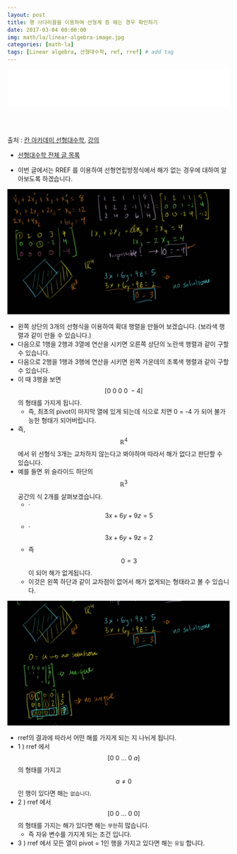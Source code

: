 ```yaml
---
layout: post
title: 행 사다리꼴을 이용하여 선형계 증 해는 경우 확인하기
date: 2017-03-04 00:00:00
img: math/la/linear-algebra-image.jpg
categories: [math-la] 
tags: [Linear algebra, 선형대수학, ref, rref] # add tag
---
```


<iframe src="//partners.coupang.com/cdn/redirect?url=customjs%2Faffiliate%2Fsearch-bar%2F0.0.3%2Flogo-01.html%3FtrackingCode%3DAF1042200" width="100%" height="85" frameborder="0" scrolling="no"></iframe>

<br><br>

출처 : [칸 아카데미 선형대수학](https://ko.khanacademy.org/math/linear-algebra/vectors-and-spaces), [강의](https://www.youtube.com/watch?v=JVDrlTdzxiI&t=5s&list=PL-AYo7WyW9XfDgdJrnYF-GFmD7pVGJ1Sc&index=30)


+ [선형대수학 전체 글 목록](https://gaussian37.github.io/math-la-Linear-Algebra-Table/)

+ 이번 글에서는 RREF 를 이용하여 선형연립방정식에서 해가 없는 경우에 대하여 알아보도록 하겠습니다.
 
<img src="../assets/img/math/la/rref3/1.png" alt="Drawing" style="width: 600px;"/>

+ 왼쪽 상단의 3개의 선형식을 이용하여 확대 행렬을 만들어 보겠습니다. (보라색 행렬과 같이 만들 수 있습니다.)
+ 다음으로 1행을 2행과 3열에 연산을 시키면 오른쪽 상단의 노란색 행렬과 같이 구할 수 있습니다.
+ 다음으로 2행을 1행과 3행에 연산을 시키면 왼쪽 가운데의 초록색 행렬과 같이 구할 수 있습니다.
+ 이 때 3행을 보면 $$ [0 \ 0 \ 0 \ 0 \ -4] $$ 의 형태를 가지게 됩니다.
    + 즉, 최초의 pivot이 마지막 열에 있게 되는데 식으로 치면 0 = -4 가 되어 불가능한 형태가 되어버립니다.
+ 즉, $$ \mathbb R^{4} $$ 에서 위 선형식 3개는 교차하지 않는다고 봐야하며 따라서 해가 없다고 판단할 수 있습니다.
+ 예를 들면 위 슬라이드 하단의 $$ \mathbb R^{3} $$ 공간의 식 2개를 살펴보겠습니다.
    + ·$$ 3x + 6y + 9z = 5 $$
    + ·$$ 3x + 6y + 9z = 2 $$
    + 즉 $$ 0 = 3 $$ 이 되어 해가 없게됩니다.
    + 이것은 왼쪽 하단과 같이 교차점이 없어서 해가 없게되는 형태라고 볼 수 있습니다. 

<img src="../assets/img/math/la/rref3/2.png" alt="Drawing" style="width: 600px;"/>

+ rref의 결과에 따라서 어떤 해를 가지게 되는 지 나뉘게 됩니다.
+ 1 ) rref 에서 $$ [0 \ 0 \ ... \ 0 \ a] $$의 형태를 가지고 $$ a \neq 0 $$인 행이 있다면 해는 `없습니다`.
+ 2 ) rref 에서 $$ [0 \ 0 \ ... \ 0 \ 0] $$의 형태를 가지는 해가 있다면 해는 `무한`히 많습니다.
    + 즉 자유 변수를 가지게 되는 조건 입니다.  
+ 3 ) rref 에서 모든 열이 pivot = 1인 행을 가지고 있다면 해는 `유일` 합니다.
